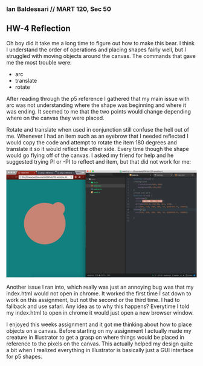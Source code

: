### Ian Baldessari // MART 120, Sec 50

## HW-4 Reflection

Oh boy did it take me a long time to figure out how to make this bear. I think I understand the order of operations and placing shapes fairly well, but I struggled with moving objects around the canvas. The commands that gave me the most trouble were:

- arc
- translate
- rotate

After reading through the p5 reference I gathered that my main issue with arc was not understanding where the shape was beginning and where it was ending. It seemed to me that the two points would change depending where on the canvas they were placed.

Rotate and translate when used in conjunction still confuse the hell out of me. Whenever I had an item such as an eyebrow that I needed reflected I would copy the code and attempt to rotate the item 180 degrees and translate it so it would reflect the other side. Every time though the shape would go flying off of the canvas. I asked my friend for help and he suggested trying PI or -PI to reflect and item, but that did not work for me:

![](issue.png)

Another issue I ran into, which really was just an annoying bug was that my index.html would not open in chrome. It worked the first time I sat down to work on this assignment, but not the second or the third time. I had to fallback and use safari. Any idea as to why this happens? Everytime I told my index.html to open in chrome it would just open a new browser window.

I enjoyed this weeks assignment and it got me thinking about how to place objects on a canvas. Before starting on my assignment I actually made my creature in Illustrator to get a grasp on where things would be placed in reference to the pixels on the canvas. This actually helped my design quite a bit when I realized everything in Illustrator is basically just a GUI interface for p5 shapes.
